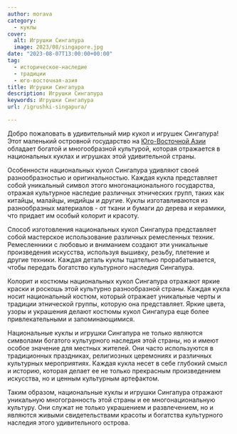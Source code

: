 ```yaml
---
author: morava
category:
  - куклы
cover:
  alt: Игрушки Сингапура
  image: 2023/08/singapore.jpg
date: "2023-08-07T13:00:00+00:00"
tag:
  - историческое-наследие
  - традиции
  - юго-восточная-азия
title: Игрушки Сингапура
description: Игрушки Сингапура
keywords: Игрушки Сингапура
url: /igrushki-singapura/

---
```

Добро пожаловать в удивительный мир кукол и игрушек Сингапура! Этот маленький островной государство на [Юго-Восточной Азии](https://www.adora.ru/igrushki-akha/430/) обладает богатой и многообразной культурой, которая отражается в национальных куклах и игрушках этой удивительной страны.

Особенности национальных кукол Сингапура удивляют своей разнообразностью и оригинальностью. Каждая кукла представляет собой уникальный символ этого многонационального государства, отражая культурное наследие различных этнических групп, таких как китайцы, малайцы, индийцы и другие. Куклы изготавливаются из разнообразных материалов \- от ткани и бумаги до дерева и керамики, что придает им особый колорит и красоту.

Способ изготовления национальных кукол Сингапура представляет собой мастерское использование различных ремесленных техник. Ремесленники с любовью и вниманием создают эти уникальные произведения искусства, используя вышивку, резьбу, плетение и другие техники. Каждая деталь куклы тщательно прорабатывается, чтобы передать богатство культурного наследия Сингапура.

Колорит и костюмы национальных кукол Сингапура отражают яркие краски и роскошь этой культурно разнообразной страны. Каждая кукла носит национальный костюм, который отражает уникальные черты и традиции этнической группы, которую она представляет. Яркие цвета, узоры и украшения делают костюмы кукол Сингапура еще более привлекательными и запоминающимися.

Национальные куклы и игрушки Сингапура не только являются символами богатого культурного наследия этой страны, но и имеют особое значение для местных жителей. Они часто используются в традиционных праздниках, религиозных церемониях и различных культурных мероприятиях. Каждая кукла несет в себе глубокий смысл и историю, которая делает ее не только прекрасным произведением искусства, но и ценным культурным артефактом.

Таким образом, национальные куклы и игрушки Сингапура отражают уникальную многогранность этой страны и ее многонациональную культуру. Они служат не только украшением и развлечением, но и являются живыми свидетельствами красоты и богатства культурного наследия этого удивительного острова.
